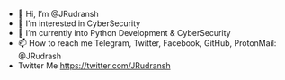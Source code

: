 - 👋 Hi, I’m @JRudransh
- 👀 I’m interested in CyberSecurity
- 🌱 I’m currently into Python Development & CyberSecurity
- 📫 How to reach me Telegram, Twitter, Facebook, GitHub, ProtonMail: @JRudrash
- Twitter Me https://twitter.com/JRudransh

<!---
JRudransh/JRudransh is a ✨ special ✨ repository because its `README.md` (this file) appears on your GitHub profile.
You can click the Preview link to take a look at your changes.
--->
